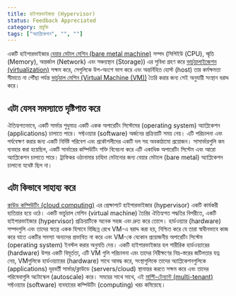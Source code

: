 ```yaml
---
title: হাইপারভাইজার (Hypervisor)
status: Feedback Appreciated
category: প্রযুক্তি
tags: ["অ্যাপ্লিকেশন", "", ""]
---
```


একটি হাইপারভাইজার [বেয়ার মেটাল মেশিন (bare metal machine)](/bn/bare-metal-machine/) সম্পদ (সিপিইউ (CPU), স্মৃতি (Memory), অন্তর্জাল (Network) এবং সঞ্চয়স্থান (Storage)) এর সুবিধা গ্রহণ করে [ভার্চুয়ালাইজেশন (virtualization)](/bn/virtualization/) সক্ষম করে, সেগুলিকে উপ-অংশে ভাগ করে এবং অন্তর্নিহিত হোস্ট (host) তার কর্মক্ষমতা সীমাতে না পৌঁছা পর্যন্ত [ভার্চুয়াল মেশিন (Virtual Machine (VM))](/bn/virtual-machine/) তৈরি করার জন্য সেই অনুযায়ী সংস্থান বরাদ্দ করে।

## এটা যেসব সমস্যাতে দৃষ্টিপাত করে

ঐতিহ্যগতভাবে, একটি সার্ভার শুধুমাত্র একটি একক অপারেটিং সিস্টেমের (operating system) অ্যাপ্লিকেশন (applications) চালাতে পারে।
সফ্টওয়্যার (software) অর্জনের প্রক্রিয়াটি সময় নেয়। এটি পরিচালনা এবং পর্যবেক্ষণ করার জন্য একটি নির্দিষ্ট পরিবেশ এবং প্রকৌশলীদের একটি দল সহ অবকাঠামো প্রয়োজন।
সাসার্ভারগুলি কম ব্যবহার করা হয়েছিল, একটি সার্ভারের কম্পিউটিং শক্তি বিবেচনা করে এটি একাধিক অপারেটিং সিস্টেম এবং আরো অ্যাপ্লিকেশন চালাতে পারে।
ট্রাফিকর ওঠানামার চাহিদা মেটানোর জন্য বেয়ার মেটালে (bare metal) অ্যাপ্লিকেশন চালানো যথেষ্ট ছিল না।

## এটা কিভাবে সাহায্য করে

[ক্লাউড কম্পিউটিং (cloud computing)](/bn/cloud-computing/) এর প্রেক্ষাপটে হাইপারভাইজার (hypervisor) একটি কার্যকরী হাতিয়ার হয়ে ওঠে।
একটি ভার্চুয়াল মেশিন (virtual machine) তৈরির ঐতিহ্যগত পদ্ধতির বিপরীতে, একটি হাইপারভাইজার (hypervisor) প্রক্রিয়াটিকে অনেক সহজ এবং দ্রুত করে তোলে।
হার্ডওয়্যার (hardware) সম্পদগুলি এবং তাদের স্বতন্ত্র একক হিসাবে বিচ্ছিন্ন রেখে VM-এ বরাদ্দ করা হয়, নিশ্চিত করে যে তারা স্বাধীনভাবে কাজ করে যাতে একটির সমস্যা অন্যদের প্রভাবিত না করে এবং VM-কে যেকোন প্রয়োজনীয় অপারেটিং সিস্টেম (operating system) ইনস্টল করার অনুমতি দেয়।
একটি হাইপারভাইজার হল শারীরিক হার্ডওয়্যারের (hardware) উপর একটি বিমূর্ততা, এটি VM গুলি পরিচালনা এবং তাদের নিরীক্ষণের নিম্ন-স্তরের জটিলতার যত্ন নেয়, VMগুলিকে হার্ডওয়্যারের (hardware) সাথে আবদ্ধ করে, সংস্থাগুলিকে তাদের অ্যাপ্লিকেশনগুলিকে (applications)  দূরবর্তী সার্ভার/ক্লাউডে (servers/cloud) স্থানান্তর করতে সক্ষম করে এবং তাদের পরিষেবাগুলি অটোস্কেল (autoscale) করে।
সময়ের সাথে সাথে, এই [মাল্টি-টেন্যান্ট (multi-tenant)](/bn/multi-tenant/) সফ্টওয়্যার (software) ব্যবহারের কম্পিউটিং (computing) খরচ কমিয়েছে।
